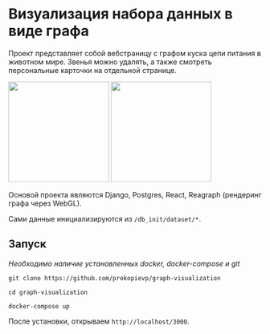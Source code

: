 # Визуализация набора данных в виде графа

Проект представляет собой вебстраницу с графом куска цепи питания в животном мире. Звенья можно удалять, а также смотреть персональные карточки на отдельной странице.

<span>
<img height="200" src="https://github.com/prokopievp/graph-visualization/raw/main/readme_image/main.png"/>
<img height=200 src="https://github.com/prokopievp/graph-visualization/raw/main/readme_image/sec.png"/>
</span>

Основой проекта являются Django, Postgres, React, Reagraph (рендеринг графа через WebGL). 

Сами данные инициализируются из `/db_init/dataset/*`.

## Запуск

*Необходимо наличие установленных docker, docker-compose и git*
```
git clone https://github.com/prokopievp/graph-visualization

cd graph-visualization

docker-compose up
```

После установки, открываем `http://localhost/3000`.
